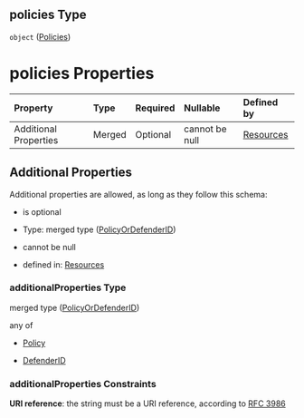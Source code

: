 ## policies Type

`object` ([Policies](resources-properties-policies.md))

# policies Properties

| Property              | Type   | Required | Nullable       | Defined by                                                                                                                   |
| :-------------------- | :----- | :------- | :------------- | :--------------------------------------------------------------------------------------------------------------------------- |
| Additional Properties | Merged | Optional | cannot be null | [Resources](definitions-definitions-policyordefenderid.md "resources.schema.json#/properties/policies/additionalProperties") |

## Additional Properties

Additional properties are allowed, as long as they follow this schema:



*   is optional

*   Type: merged type ([PolicyOrDefenderID](definitions-definitions-policyordefenderid.md))

*   cannot be null

*   defined in: [Resources](definitions-definitions-policyordefenderid.md "resources.schema.json#/properties/policies/additionalProperties")

### additionalProperties Type

merged type ([PolicyOrDefenderID](definitions-definitions-policyordefenderid.md))

any of

*   [Policy](definitions-definitions-policy.md "check type definition")

*   [DefenderID](definitions-definitions-defenderid.md "check type definition")

### additionalProperties Constraints

**URI reference**: the string must be a URI reference, according to [RFC 3986](https://tools.ietf.org/html/rfc3986 "check the specification")
